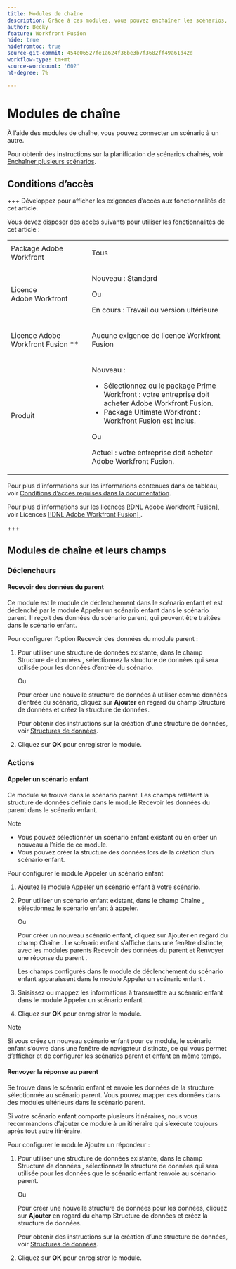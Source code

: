 ```yaml
---
title: Modules de chaîne
description: Grâce à ces modules, vous pouvez enchaîner les scénarios, en passant un appel à l’autre.
author: Becky
feature: Workfront Fusion
hide: true
hidefromtoc: true
source-git-commit: 454e06527fe1a624f36be3b7f3682ff49a61d42d
workflow-type: tm+mt
source-wordcount: '602'
ht-degree: 7%

---
```


# Modules de chaîne

À l’aide des modules de chaîne, vous pouvez connecter un scénario à un autre.

<!--This article will be about the specific module configuration-->

Pour obtenir des instructions sur la planification de scénarios chaînés, voir [Enchaîner plusieurs scénarios](/help/workfront-fusion/create-scenarios/plan-a-scenario/chain-scenarios.md).


## Conditions d’accès

+++ Développez pour afficher les exigences d’accès aux fonctionnalités de cet article.

Vous devez disposer des accès suivants pour utiliser les fonctionnalités de cet article :

<table style="table-layout:auto">
 <col> 
 <col> 
 <tbody> 
  <tr> 
   <td role="rowheader">Package Adobe Workfront</td> 
   <td> <p>Tous</p> </td> 
  </tr> 
  <tr data-mc-conditions=""> 
   <td role="rowheader">Licence Adobe Workfront</td> 
   <td> <p>Nouveau : Standard</p><p>Ou</p><p>En cours : Travail ou version ultérieure</p> </td> 
  </tr> 
  <tr> 
   <td role="rowheader">Licence Adobe Workfront Fusion **</td> 
   <td>
   <p>Aucune exigence de licence Workfront Fusion</p>
   </td> 
  </tr> 
  <tr> 
   <td role="rowheader">Produit</td> 
   <td>
   <p>Nouveau :</p> <ul><li>Sélectionnez ou le package Prime Workfront : votre entreprise doit acheter Adobe Workfront Fusion.</li><li>Package Ultimate Workfront : Workfront Fusion est inclus.</li></ul>
   <p>Ou</p>
   <p>Actuel : votre entreprise doit acheter Adobe Workfront Fusion.</p>
   </td> 
  </tr>
 </tbody> 
</table>

Pour plus d’informations sur les informations contenues dans ce tableau, voir [Conditions d’accès requises dans la documentation](/help/workfront-fusion/references/licenses-and-roles/access-level-requirements-in-documentation.md).

Pour plus d’informations sur les licences [!DNL Adobe Workfront Fusion], voir Licences [[!DNL Adobe Workfront Fusion] ](/help/workfront-fusion/set-up-and-manage-workfront-fusion/licensing-operations-overview/license-automation-vs-integration.md).

+++

## Modules de chaîne et leurs champs

### Déclencheurs

#### Recevoir des données du parent

Ce module est le module de déclenchement dans le scénario enfant et est déclenché par le module Appeler un scénario enfant dans le scénario parent. Il reçoit des données du scénario parent, qui peuvent être traitées dans le scénario enfant.

Pour configurer l’option Recevoir des données du module parent :

1. Pour utiliser une structure de données existante, dans le champ Structure de données , sélectionnez la structure de données qui sera utilisée pour les données d’entrée du scénario.

   Ou

   Pour créer une nouvelle structure de données à utiliser comme données d’entrée du scénario, cliquez sur **Ajouter** en regard du champ Structure de données et créez la structure de données.

   Pour obtenir des instructions sur la création d’une structure de données, voir [Structures de données](/help/workfront-fusion/references/mapping-panel/data-types/data-structures.md).

1. Cliquez sur **OK** pour enregistrer le module.

### Actions

#### Appeler un scénario enfant

Ce module se trouve dans le scénario parent. Les champs reflètent la structure de données définie dans le module Recevoir les données du parent dans le scénario enfant.

>[!NOTE]
>
>* Vous pouvez sélectionner un scénario enfant existant ou en créer un nouveau à l’aide de ce module.
>* Vous pouvez créer la structure des données lors de la création d’un scénario enfant.

Pour configurer le module Appeler un scénario enfant

1. Ajoutez le module Appeler un scénario enfant à votre scénario.
1. Pour utiliser un scénario enfant existant, dans le champ Chaîne , sélectionnez le scénario enfant à appeler.

   Ou

   Pour créer un nouveau scénario enfant, cliquez sur Ajouter en regard du champ Chaîne . Le scénario enfant s’affiche dans une fenêtre distincte, avec les modules parents Recevoir des données du parent et Renvoyer une réponse du parent .

   Les champs configurés dans le module de déclenchement du scénario enfant apparaissent dans le module Appeler un scénario enfant .

1. Saisissez ou mappez les informations à transmettre au scénario enfant dans le module Appeler un scénario enfant .
1. Cliquez sur **OK** pour enregistrer le module.

>[!NOTE]
>
>Si vous créez un nouveau scénario enfant pour ce module, le scénario enfant s’ouvre dans une fenêtre de navigateur distincte, ce qui vous permet d’afficher et de configurer les scénarios parent et enfant en même temps.

#### Renvoyer la réponse au parent

Se trouve dans le scénario enfant et envoie les données de la structure sélectionnée au scénario parent. Vous pouvez mapper ces données dans des modules ultérieurs dans le scénario parent.

Si votre scénario enfant comporte plusieurs itinéraires, nous vous recommandons d’ajouter ce module à un itinéraire qui s’exécute toujours après tout autre itinéraire.

Pour configurer le module Ajouter un répondeur :

1. Pour utiliser une structure de données existante, dans le champ Structure de données , sélectionnez la structure de données qui sera utilisée pour les données que le scénario enfant renvoie au scénario parent.

   Ou

   Pour créer une nouvelle structure de données pour les données, cliquez sur **Ajouter** en regard du champ Structure de données et créez la structure de données.

   Pour obtenir des instructions sur la création d’une structure de données, voir [Structures de données](/help/workfront-fusion/references/mapping-panel/data-types/data-structures.md).

1. Cliquez sur **OK** pour enregistrer le module.

